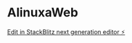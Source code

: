 # AlinuxaWeb

[Edit in StackBlitz next generation editor ⚡️](https://stackblitz.com/~/github.com/AlanaRm-rf-me/AlinuxaWeb)